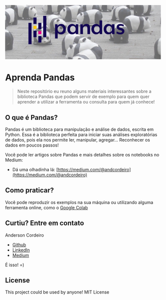 <img src="./images/topo.jpg"/>

# Aprenda Pandas

> Neste repositório eu reuno alguns materiais interessantes sobre a biblioteca Pandas que podem servir de exemplo para quem quer aprender a utilizar a ferramenta ou consulta para quem já conhece!


## O que é Pandas?

Pandas é um biblioteca para manipulação e análise de dados, escrita em Python. Essa é a biblioteca perfeita para iniciar suas análises exploratórias de dados, pois ela nos permite ler, manipular, agregar... Reconhecer os dados em poucos passos!


Você pode ler artigos sobre Pandas e mais detalhes sobre os notebooks no Medium:

* Dá uma olhadinha lá: [https://medium.com/@andcordeiro](https://medium.com/@andcordeiro)


## Como praticar?

Você pode reproduzir os exemplos na sua máquina ou utilizando alguma ferramenta online, como o [Google Colab](https://colab.research.google.com/) 


## Curtiu? Entre em contato

Anderson Cordeiro
* [Github](https://github.com/andersoncordeiro)
* [LinkedIn](https://www.linkedin.com/in/anderson-cordeiro-26986430/)
* [Medium](https://medium.com/@andcordeiro)



É isso! =)

## License
This project could be used by anyone! MIT License
